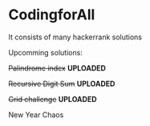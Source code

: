 # CodingforAll
It consists of many hackerrank solutions

Upcomming solutions:

~~Palindrome index~~ **UPLOADED**

~~Recursive Digit Sum~~ **UPLOADED**

~~Grid challenge~~ **UPLOADED**

New Year Chaos 


